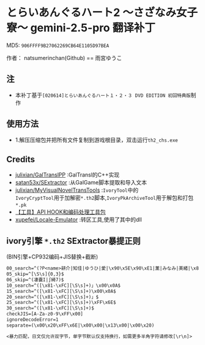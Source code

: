 # とらいあんぐるハート2 ～さざなみ女子寮～ gemini-2.5-pro 翻译补丁

MD5: `906FFFF9B27062269CB64E1105D97BEA`

作者： natsumerinchan(Github) == 雨宮ゆうこ

## 注

- 本补丁基于`[020614]とらいあんぐるハート１・２・３ DVD EDITION 初回特典版`制作

## 使用方法

- 1.解压压缩包并把所有文件复制到游戏根目录，双击运行`th2_chs.exe`

## Credits

- [julixian/GalTranslPP](https://github.com/julixian/GalTranslPP.git) :GalTransl的C++实现
- [satan53x/SExtractor](https://github.com/satan53x/SExtractor.git) :从GalGame脚本提取和导入文本
- [julixian/MyVisualNovelTransTools](https://github.com/julixian/MyVisualNovelTransTools.git) :`IvoryTool`中的  
`IvoryCryptTool`用于加解密`*.th2`脚本,`IvoryPkArchiveTool`用于解包和打包`*.pk`
- [【工具】API HOOK和编码处理工具包](https://www.ai2.moe/topic/29225-【工具】api-hook和编码处理工具包)
- [xupefei/Locale-Emulator](https://github.com/xupefei/Locale-Emulator.git) :转区工具,使用了其中的dll

## ivory引擎 `*.th2` SExtractor暴提正则

(BIN引擎+CP932编码+JIS替换+截断)

```txt
00_search=^(?P<name>耕介|知佳|ゆうひ|愛|\x90\x5E\x90\xE1|薫|みなみ|美緒|\x8F\x5C\x98\x5A\x96\xE9|リスティ|ななか|瞳|望|御架月|？？？|神奈|矢沢|佐波田|さとみ|国見|神主|次郎|裕子|小虎|猫|理恵|\x98\x61\x90\x5E|女の子|子供|店員|里香子|巫女|女性|新聞少年|\x90\x5E一郎|\x90\x5E由|母|男の子|椎名|医師|\x8C\x5B\x8C\xE1|エルシ\x81\x5B|山村|編集|クロ\x81\x5Bン|中村|森田|望母|ことら|刑事|男|子猫|一同|麗|尾崎|石原|柳|劉|お客|大川|警官|修平|滝|また別の男|スカウト|バ\x81\x5Bテン|女の子Ｂ|おやじ|テレビ|\x89\xC1\x94\x5B|ねこ|受付|部屋|月緒|\x81\x79\x8F\x5C\x98\x5A\x96\xE9\x81\x7A|中年医師|女の子Ｃ|中年男性|女の子Ａ|老医師|\x89\x5E\x93\x5D\x8E\xE8|６番|父|みなみの友達|声をかけた男|ウィンディ|ウインディ|別の女性|女性職員|由紀子|ツバメ|母親|記者|医者|案内|杏子|校長|弘|謎の機械音|ファックス|\x90\x5E雪・耕介|更に別の男|矢沢医師|問題４８|耕介・薫|問題４５|問題４６|問題４７|いたち|整備員|別の男|謎の音|あかげ|子供達|依頼人|うひ|手紙|文鳥|部下|電話|黒虎|ひよ|メモ|鳥)$
05_skip=^[\S\s]{0,3}$
06_skip=^(凄嚢I|∫綺7)$
10_search=^([\x81-\xFC][\S\s]+)」\x00\x0A$
15_search=^([\x81-\xFC][\S\s]+)\x00\x0A$
20_search=^([\x81-\xFC][\S\s]+)」$
25_search=^([\x81-\xFC][\S\s]+)\xFF\x6E$
30_search=^([\x81-\xFC][\S\s]+)$
checkJIS=[A-Za-z0-9\xFF\x00]
ignoreDecodeError=1
separate=(\x00\x20\xFF\x6E|\x00\x00|\x13\x00|\x00\x20)

<暴力匹配，日文仅允许双字节，单字节默认仅支持换行，如需更多半角字符请修改[\r\n]>
```
